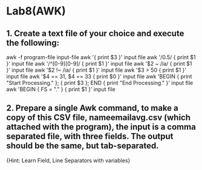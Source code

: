 # Lab8(AWK)

##   1. Create a text file of your choice and execute the following:
awk -f program-file input-file
awk '{ print $3 }' input file
awk '/0.5/ { print $1 }' input file
awk '/^[0-9][0-9]/ { print $1 }' input file
awk '$2 ~ /ia/ { print $1 }' input file
awk '$2 !~ /ia/ { print $1 }' input file
awk '$3 > 50 { print $1 }' input file
awk '$4 == 31, $4 == 33 { print $0 }' input file
awk 'BEGIN { print "Start Processing." }; { print $3 }; END { print "End Processing." }' input file
awk 'BEGIN { FS = "." } { print $1 }' input file

## 2. Prepare a single Awk command, to make a copy of this CSV file, nameemailavg.csv (which attached with the program), the input is a comma separated file, with three fields. The output should be the same, but tab-separated.  
{Hint: Learn Field, Line Separators with variables}

